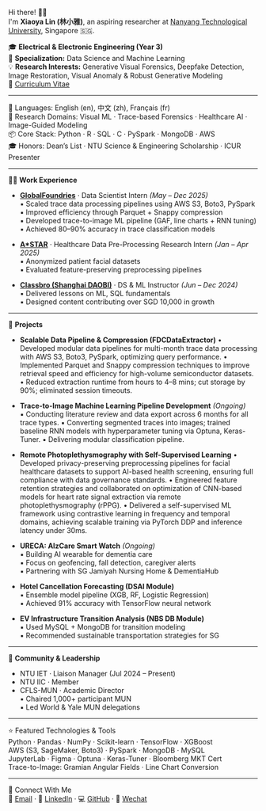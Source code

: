 Hi there! 👋🏻  
I'm **Xiaoya Lin (林小雅)**, an aspiring researcher at [Nanyang Technological University](https://www.ntu.edu.sg/), Singapore 🇸🇬.

🎓 **Electrical & Electronic Engineering (Year 3)**  
🔧 **Specialization:** Data Science and Machine Learning  
💡 **Research Interests:** Generative Visual Forensics, Deepfake Detection, Image Restoration, Visual Anomaly & Robust Generative Modeling  
📄 [Curriculum Vitae](../../assets/LinXiaoya_Curriculum_Vitae.pdf)

---

💬 Languages: English (en), 中文 (zh), Français (fr)  
🧠 Research Domains: Visual ML · Trace-based Forensics · Healthcare AI · Image-Guided Modeling  
📦 Core Stack: Python · R · SQL · C ·  PySpark · MongoDB · AWS  
🎓 Honors: Dean’s List · NTU Science & Engineering Scholarship · ICUR Presenter  

---

👩‍💻 **Work Experience**
- [**GlobalFoundries**](https://gf.com/) · Data Scientist Intern *(May – Dec 2025)*  
  ▪ Scaled trace data processing pipelines using AWS S3, Boto3, PySpark  
  ▪ Improved efficiency through Parquet + Snappy compression  
  ▪ Developed trace-to-image ML pipeline (GAF, line charts + RNN tuning)  
  ▪ Achieved 80–90% accuracy in trace classification models  

- [**A*STAR**](https://www.a-star.edu.sg/) · Healthcare Data Pre-Processing Research Intern *(Jan – Apr 2025)*  
  ▪ Anonymized patient facial datasets  
  ▪ Evaluated feature-preserving preprocessing pipelines  

- [**Classbro (Shanghai DAOBI)**](https://www.classbro.com/) · DS & ML Instructor *(Jun – Dec 2024)*  
  ▪ Delivered lessons on ML, SQL fundamentals  
  ▪ Designed content contributing over SGD 10,000 in growth  

---

🔬 **Projects**
- **Scalable Data Pipeline & Compression (FDCDataExtractor)**
  •	Developed modular data pipelines for multi-month trace data processing with AWS S3, Boto3, PySpark, optimizing query performance.
  •	Implemented Parquet and Snappy compression techniques to improve retrieval speed and efficiency for high-volume semiconductor datasets.
  •	Reduced extraction runtime from hours to 4–8 mins; cut storage by 90%; eliminated session timeouts.
  
- **Trace-to-Image Machine Learning Pipeline Development** *(Ongoing)*  
  ▪ Conducting literature review and data export across 6 months for all trace types.
  ▪ Converting segmented traces into images; trained baseline RNN models with hyperparameter tuning via Optuna, Keras-Tuner.
  ▪ Delivering modular classification pipeline.

- **Remote Photoplethysmography with Self-Supervised Learning**
  •	Developed privacy-preserving preprocessing pipelines for facial healthcare datasets to support AI-based health screening, ensuring full compliance with data governance standards.
  •	Engineered feature retention strategies and collaborated on optimization of CNN-based models for heart rate signal extraction via remote photoplethysmography (rPPG).
  •	Delivered a self-supervised ML framework using contrastive learning in frequency and temporal domains, achieving scalable training via PyTorch DDP and inference latency under 30ms.

- **URECA: AlzCare Smart Watch** *(Ongoing)*  
  ▪ Building AI wearable for dementia care  
  ▪ Focus on geofencing, fall detection, caregiver alerts  
  ▪ Partnering with SG Jamiyah Nursing Home & DementiaHub

- **Hotel Cancellation Forecasting (DSAI Module)**  
  ▪ Ensemble model pipeline (XGB, RF, Logistic Regression)  
  ▪ Achieved 91% accuracy with TensorFlow neural network  

- **EV Infrastructure Transition Analysis (NBS DB Module)**  
  ▪ Used MySQL + MongoDB for transition modeling  
  ▪ Recommended sustainable transportation strategies for SG

---

🌱 **Community & Leadership**
- NTU IET · Liaison Manager (Jul 2024 – Present)  
- NTU IIC · Member  
- CFLS-MUN · Academic Director  
  ▪ Chaired 1,000+ participant MUN  
  ▪ Led World & Yale MUN delegations  

---

⭐️ Featured Technologies & Tools  
Python · Pandas · NumPy · Scikit-learn · TensorFlow · XGBoost  
AWS (S3, SageMaker, Boto3) · PySpark · MongoDB · MySQL  
JupyterLab · Figma · Optuna · Keras-Tuner · Bloomberg MKT Cert  
Trace-to-Image: Gramian Angular Fields · Line Chart Conversion

---

📌 Connect With Me  
📧 [Email](mailto:LINX0070@e.ntu.edu.sg) · 💼 [LinkedIn](https://www.linkedin.com/in/xiaoya-lin/) · 💻 [GitHub](https://github.com/0228lin) · 💬 [Wechat](0228lin.github.io/images/wechat.png)


<!---
0228lin/0228lin is a ✨ special ✨ repository because its `README.md` (this file) appears on your GitHub profile.
You can click the Preview link to take a look at your changes.
--->
